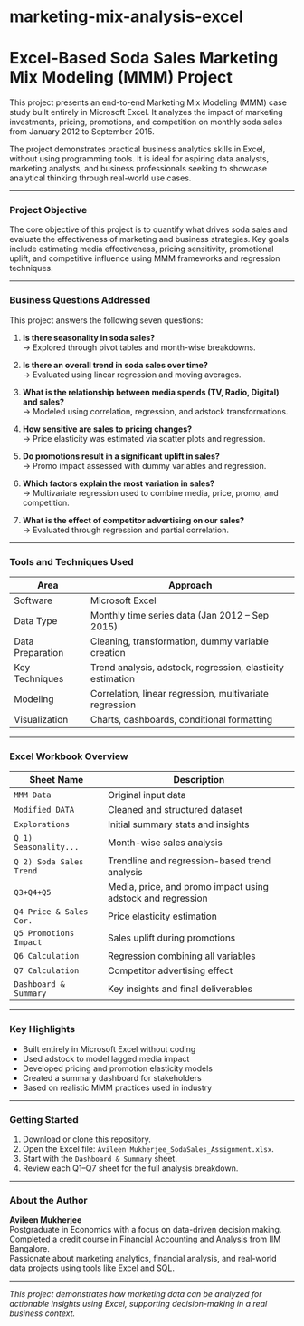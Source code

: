 # marketing-mix-analysis-excel
# Excel-Based Soda Sales Marketing Mix Modeling (MMM) Project

This project presents an end-to-end Marketing Mix Modeling (MMM) case study built entirely in Microsoft Excel. It analyzes the impact of marketing investments, pricing, promotions, and competition on monthly soda sales from January 2012 to September 2015.

The project demonstrates practical business analytics skills in Excel, without using programming tools. It is ideal for aspiring data analysts, marketing analysts, and business professionals seeking to showcase analytical thinking through real-world use cases.

---

### Project Objective

The core objective of this project is to quantify what drives soda sales and evaluate the effectiveness of marketing and business strategies. Key goals include estimating media effectiveness, pricing sensitivity, promotional uplift, and competitive influence using MMM frameworks and regression techniques.

---

### Business Questions Addressed

This project answers the following seven questions:

1. **Is there seasonality in soda sales?**  
   → Explored through pivot tables and month-wise breakdowns.

2. **Is there an overall trend in soda sales over time?**  
   → Evaluated using linear regression and moving averages.

3. **What is the relationship between media spends (TV, Radio, Digital) and sales?**  
   → Modeled using correlation, regression, and adstock transformations.

4. **How sensitive are sales to pricing changes?**  
   → Price elasticity was estimated via scatter plots and regression.

5. **Do promotions result in a significant uplift in sales?**  
   → Promo impact assessed with dummy variables and regression.

6. **Which factors explain the most variation in sales?**  
   → Multivariate regression used to combine media, price, promo, and competition.

7. **What is the effect of competitor advertising on our sales?**  
   → Evaluated through regression and partial correlation.

---

### Tools and Techniques Used

| Area                 | Approach                                                      |
|----------------------|---------------------------------------------------------------|
| Software             | Microsoft Excel                                               |
| Data Type            | Monthly time series data (Jan 2012 – Sep 2015)                |
| Data Preparation     | Cleaning, transformation, dummy variable creation             |
| Key Techniques       | Trend analysis, adstock, regression, elasticity estimation     |
| Modeling             | Correlation, linear regression, multivariate regression       |
| Visualization        | Charts, dashboards, conditional formatting                    |

---

### Excel Workbook Overview

| Sheet Name               | Description                                                            |
|--------------------------|------------------------------------------------------------------------|
| `MMM Data`               | Original input data                                                    |
| `Modified DATA`          | Cleaned and structured dataset                                         |
| `Explorations`           | Initial summary stats and insights                                     |
| `Q 1) Seasonality...`    | Month-wise sales analysis                                              |
| `Q 2) Soda Sales Trend`  | Trendline and regression-based trend analysis                          |
| `Q3+Q4+Q5`               | Media, price, and promo impact using adstock and regression            |
| `Q4 Price & Sales Cor.`  | Price elasticity estimation                                            |
| `Q5 Promotions Impact`   | Sales uplift during promotions                                         |
| `Q6 Calculation`         | Regression combining all variables                                     |
| `Q7 Calculation`         | Competitor advertising effect                                          |
| `Dashboard & Summary`    | Key insights and final deliverables                                    |

---

### Key Highlights

- Built entirely in Microsoft Excel without coding
- Used adstock to model lagged media impact
- Developed pricing and promotion elasticity models
- Created a summary dashboard for stakeholders
- Based on realistic MMM practices used in industry

---

### Getting Started

1. Download or clone this repository.
2. Open the Excel file: `Avileen Mukherjee_SodaSales_Assignment.xlsx`.
3. Start with the `Dashboard & Summary` sheet.
4. Review each Q1–Q7 sheet for the full analysis breakdown.

---

### About the Author

**Avileen Mukherjee**  
Postgraduate in Economics with a focus on data-driven decision making.  
Completed a credit course in Financial Accounting and Analysis from IIM Bangalore.  
Passionate about marketing analytics, financial analysis, and real-world data projects using tools like Excel and SQL.

---

*This project demonstrates how marketing data can be analyzed for actionable insights using Excel, supporting decision-making in a real business context.*
